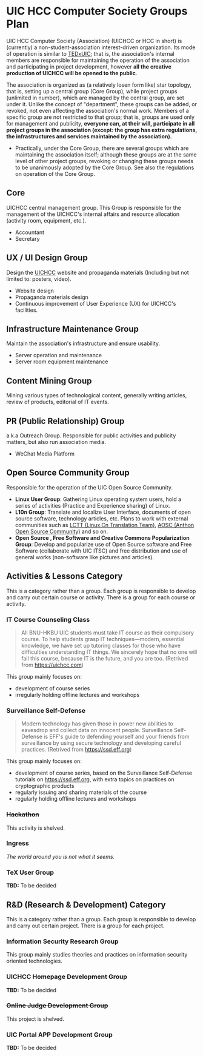 # UIC HCC Computer Society Groups Plan

UIC HCC Computer Society (Association) (UICHCC or HCC in short) is (currently) a non-student-association interest-driven organization. Its mode of operation is similar to [TEDxUIC](https://tedxuic.com/); that is, the association's internal members are responsible for maintaining the operation of the association and participating in project development, however **all the creative production of UICHCC will be opened to the public**.

The association is organized as (a relatively losen form like) star topology, that is, setting up a central group (Core Group), while project groups (unlimited in number), which are managed by the central group, are set under it. Unlike the concept of "department", these groups can be added, or revoked, not even affecting the association's normal work. Members of a specific group are not restricted to that group; that is, groups are used only for management and publicity, **everyone can, at their will, participate in all project groups in the association (except: the group has extra regulations, the infrastructures and services maintained by the association).**
  - Practically, under the Core Group, there are several groups which are maintaining the association itself; although these groups are at the same level of other project groups, revoking or changing these groups needs to be unanimously adopted by the Core Group. See also the regulations on operation of the Core Group.

## Core

UICHCC central management group. This Group is responsible for the management of the UICHCC's internal affairs and resource allocation (activity room, equipment, etc.).

- Accountant
- Secretary

## UX / UI Design Group

Design the [UICHCC](https://www.uichcc.com) website and propaganda materials (Including but not limited to: posters, video).

- Website design
- Propaganda materials design
- Continuous improvement of User Experience (UX) for UICHCC's facilities.

## Infrastructure Maintenance Group

Maintain the association's infrastructure and ensure usability.

- Server operation and maintenance
- Server room equipment maintenance

## Content Mining Group

Mining various types of technological content, generally writing articles, review of products, editorial of IT events.

## PR (Public Relationship) Group

a.k.a Outreach Group. Responsible for public activities and publicity matters, but also run association media.

- WeChat Media Platform

## Open Source Community Group

Responsible for the operation of the UIC Open Source Community.

- **Linux User Group**: Gathering Linux operating system users, hold a series of activities (Practice and Experience sharing) of Linux.
- **L10n Group**: Translate and localize User Interface, documents of open source software, technology articles, etc. Plans to work with external communities such as [LCTT (Linux.Cn Translation Team)](https://linux.cn/lctt), [AOSC (Anthon Open Source Community)](https://aosc.io) and so on.
- **Open Source , Free Software and Creative Commons Popularization Group**: Develop and popularize use of Open Source software and Free Software (collaborate with UIC ITSC) and free distribution and use of general works (non-software like pictures and articles).

## Activities & Lessons Category

This is a category rather than a group. Each group is responsible to develop and carry out certain course or activity. There is a group for each course or activity.

### IT Course Counseling Class

> All BNU-HKBU UIC students must take IT course as their compulsory course. To help students grasp IT techniques—modern, essential knowledge, we have set up tutoring classes for those who have difficulties understanding IT things. We sincerely hope that no one will fail this course, because IT is the future, and you are too. (Retrived from https://uichcc.com)

This group mainly focuses on:

- development of course series
- irregularly holding offline lectures and workshops

### Surveillance Self-Defense

> Modern technology has given those in power new abilities to eavesdrop and collect data on innocent people. Surveillance Self-Defense is EFF's guide to defending yourself and your friends from surveillance by using secure technology and developing careful practices. (Retrived from https://ssd.eff.org)

This group mainly focuses on:

- development of course series, based on the Surveillance Self-Defense tutorials on https://ssd.eff.org, with extra topics on practices on cryptographic products
- regularly issuing and sharing materials of the course
- regularly holding offline lectures and workshops

<!--
### Typing Contest

**TBD:** To be decided
-->

### ~~Hackathon~~

This activity is shelved.

### Ingress

_The world around you is not what it seems._

### TeX User Group

**TBD:** To be decided

## R&D (Research & Development) Category

This is a category rather than a group. Each group is responsible to develop and carry out certain project. There is a group for each project.

### Information Security Research Group

This group mainly studies theories and practices on information security oriented technologies.

### UICHCC Homepage Development Group

**TBD:** To be decided

### ~~Online Judge Development Group~~

This project is shelved.

<!--
### Forum (Hu'U) Development Group

**TBD:** To be decided
-->

### UIC Portal APP Development Group

**TBD:** To be decided
